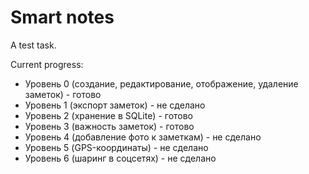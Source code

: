 # Smart notes
A test task.

Current progress:
* Уровень 0 (создание, редактирование, отображение, удаление заметок) - готово
* Уровень 1 (экспорт заметок) - не сделано
* Уровень 2 (хранение в SQLite) -  готово
* Уровень 3 (важность заметок) - готово
* Уровень 4 (добавление фото к заметкам) - не сделано
* Уровень 5 (GPS-координаты) - не сделано
* Уровень 6 (шаринг в соцсетях) - не сделано
